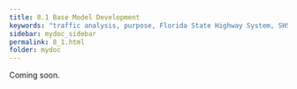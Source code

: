 ```yaml
---
title: 8.1 Base Model Development
keywords: "traffic analysis, purpose, Florida State Highway System, SHS"
sidebar: mydoc_sidebar
permalink: 8_1.html
folder: mydoc
---
```


<p>
  Coming soon.
</p>